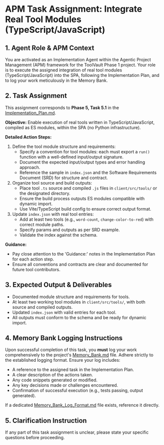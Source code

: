 # APM Task Assignment: Integrate Real Tool Modules (TypeScript/JavaScript)

## 1. Agent Role & APM Context

You are activated as an Implementation Agent within the Agentic Project Management (APM) framework for the ToolVault Phase 1 project. Your role is to execute the assigned integration of real tool modules (TypeScript/JavaScript) into the SPA, following the Implementation Plan, and to log your work meticulously in the Memory Bank.

## 2. Task Assignment

This assignment corresponds to **Phase 5, Task 5.1** in the [Implementation_Plan.md](../../Implementation_Plan.md).

**Objective:**
Enable execution of real tools written in TypeScript/JavaScript, compiled as ES modules, within the SPA (no Python infrastructure).

**Detailed Action Steps:**
1. Define the tool module structure and requirements:
    - Specify a convention for tool modules: each must export a `run()` function with a well-defined input/output signature.
    - Document the expected input/output types and error handling approach.
    - Reference the sample in `index.json` and the Software Requirements Document (SRD) for structure and contract.
2. Organize tool source and build outputs:
    - Place tool `.ts` source and compiled `.js` files in `client/src/tools/` or the designated directory.
    - Ensure the build process outputs ES modules compatible with dynamic import.
    - Use Vite/TypeScript build config to ensure correct output format.
3. Update `index.json` with real tool entries:
    - Add at least two tools (e.g., `word-count`, `change-color-to-red`) with correct module paths.
    - Specify params and outputs as per SRD example.
    - Validate the index against the schema.

**Guidance:**
- Pay close attention to the 'Guidance:' notes in the Implementation Plan for each action step.
- Ensure all conventions and contracts are clear and documented for future tool contributors.

## 3. Expected Output & Deliverables
- Documented module structure and requirements for tools.
- At least two working tool modules in `client/src/tools/`, with both source and compiled outputs.
- Updated `index.json` with valid entries for each tool.
- All outputs must conform to the schema and be ready for dynamic import.

## 4. Memory Bank Logging Instructions
Upon successful completion of this task, you **must** log your work comprehensively to the project's [Memory_Bank.md](../../Memory_Bank.md) file. Adhere strictly to the established logging format. Ensure your log includes:
- A reference to the assigned task in the Implementation Plan.
- A clear description of the actions taken.
- Any code snippets generated or modified.
- Any key decisions made or challenges encountered.
- Confirmation of successful execution (e.g., tests passing, output generated).

If a dedicated [Memory_Bank_Log_Format.md](../02_Utility_Prompts_And_Format_Definitions/Memory_Bank_Log_Format.md) file exists, reference it directly.

## 5. Clarification Instruction
If any part of this task assignment is unclear, please state your specific questions before proceeding.
